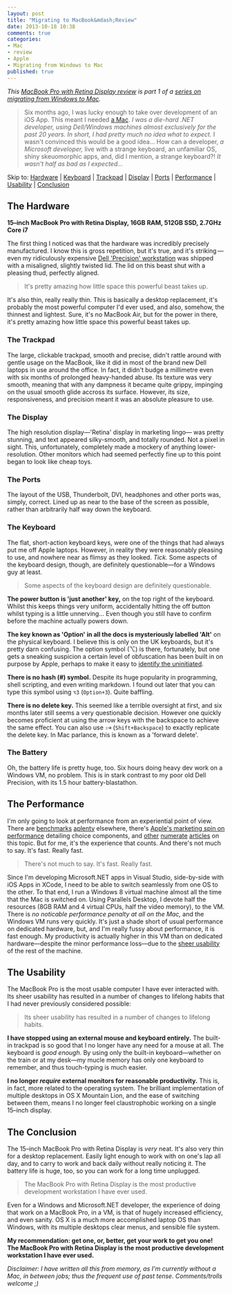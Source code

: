 ```yaml
---
layout: post
title: "Migrating to MacBook&mdash;Review"
date: 2013-10-18 10:38
comments: true
categories:
- Mac
- review
- Apple
- Migrating from Windows to Mac
published: true
---
```


_This [MacBook Pro with Retina Display review]() is part 1 of a [series on migrating from Windows to Mac](/blog/series#migrating-from-windows-to-mac)._ 

> Six months ago, I was lucky enough to take over development of an iOS App. This meant I needed [a Mac](http://www.apple.com/macbook-pro/). _I was a die-hard .NET developer, using Dell/Windows machines almost exclusively for the past 20 years. In short, I had pretty much no idea what to expect._ I wasn't convinced this would be a good idea... How can a developer, _a Microsoft developer,_ live with a strange keyboard, an unfamiliar OS, shiny skeuomorphic apps, and, did I mention, a strange keyboard?! _It wasn't half as bad as I expected..._

Skip to:
[Hardware](#hardware)
| [Keyboard](#keyboard)
| [Trackpad](#trackpad)
| [Display](#display)
| [Ports](#ports)
| [Performance](#performance)
| [Usability](#usability)
| [Conclusion](#conclusion)






## <a id="hardware"></a> <i class="icon-laptop"></i> The Hardware ##
**15&ndash;inch MacBook Pro with Retina Display, 16GB RAM, 512GB SSD, 2.7GHz Core i7**

The first thing I noticed was that the hardware was incredibly precisely manufactured. I know this is gross repetition, but it's true, and it's striking&thinsp;&mdash;&thinsp;even my ridiculously expensive [Dell 'Precision' workstation](http://www.dell.com/us/business/p/precision-m6500/pd) was shipped with a misaligned, slightly twisted lid. The lid on this beast shut with a pleasing thud, perfectly aligned.

> It's pretty amazing how little space this powerful beast takes up.

It's also thin, really really thin. This is basically a desktop replacement, it's probably the most powerful computer I'd ever used, and also, somehow, the thinnest and lightest. Sure, it's no MacBook Air, but for the power in there, it's pretty amazing how little space this powerful beast takes up.


### <a id="trackpad"></a> <i class="icon-hand-up"></i> The Trackpad
The large, clickable trackpad, smooth and precise, didn't rattle around with gentle usage on the MacBook, like it did in most of the brand new Dell laptops in use around the office. In fact, it didn't budge a millimetre even with six months of prolonged heavy-handed abuse. Its texture was very smooth, meaning that with any dampness it became quite grippy, impinging on the usual smooth glide accross its surface. However, its size, responsiveness, and precision meant it was an absolute pleasure to use.



### <a id="display"></a> <i class="icon-desktop"></i> The Display
The high resolution display&mdash;'Retina' display in marketing lingo&mdash; was pretty stunning, and text appeared silky-smooth, and totally rounded. Not a pixel in sight. This, unfortunately, completely made a mockery of anything lower-resolution. Other monitors which had seemed perfectly fine up to this point began to look like cheap toys.



### <a id="ports"></a> <i class="icon-headphones"></i> <i class="icon-hdd"></i> <i class="icon-gamepad"></i> <i class="icon-print"></i> <i class="icon-printer"></i> The Ports
The layout of the USB, Thunderbolt, DVI, headphones and other ports was, simply, correct. Lined up as near to the base of the screen as possible, rather than arbitrarily half way down the keyboard.



### <a id="keyboard"></a> <i class="icon-keyboard"></i> The Keyboard

The flat, short-action keyboard keys, were one of the things that had always put me off Apple laptops. However, in reality they were reasonably pleasing to use, and nowhere near as flimsy as they looked. _Tick._ Some aspects of the keyboard design, though, are definitely questionable&mdash;for a Windows guy at least.

> Some aspects of the keyboard design are definitely questionable.

**The power button <i class="icon-off"></i> is 'just another' key,** on the top right of the keyboard. Whilst this keeps things very uniform, accidentally hitting the off button whilst typing is a little unnerving... Even though you still have to confirm before the machine actually powers down.

**The key known as 'Option' in all the docs is mysteriously labelled 'Alt'** on the physical keyboard. I believe this is only on the UK keyboards, but it's pretty darn confusing. The option symbol (⌥) is there, fortunately, but one gets a sneaking suspicion a certain level of obfuscation has been built in on purpose by Apple, perhaps to make it easy to [identify the uninitiated](http://en.wikipedia.org/wiki/Criticism_of_Apple_Inc.#Comparison_with_a_cult.2Freligion).

**There is no hash (#) symbol.** Despite its huge popularity in programming, shell scripting, and even writing markdown. I found out later that you can type this symbol using `⌥3` (`Option+3`). Quite baffling.

**There is no delete key.** This seemed like a terrible oversight at first, and six months later still seems a very questionable decision. However one quickly becomes proficient at using the arrow keys with the backspace to achieve the same effect. You can also use `⇧⌫` (`Shift+Backspace`) to exactly replicate the delete key. In Mac parlance, this is known as a 'forward delete'.



### <i class="icon-bolt"></i> The Battery

Oh, the battery life is pretty huge, too. Six hours doing heavy dev work on a Windows VM, no problem. This is in stark contrast to my poor old Dell Precision, with its 1.5 hour battery-blastathon.






## <a id="performance"></a> <i class="icon-forward"></i> The Performance

I'm only going to look at performance from an experiential point of view. There are
[benchmarks](http://www.primatelabs.com/blog/2013/02/retina-macbook-pro-benchmarks/)
[aplenty](http://www.maclife.com/article/features/benchmarking_macbook_pro_retina_display)
elsewhere, there's
[Apple's marketing spin on performance](http://www.apple.com/uk/macbook-pro/performance/)
detailing choice components, and
[other](http://www.notebookreview.com/default.asp?newsID=6495&p=2)
[numerate](http://www.everymac.com/systems/apple/macbook_pro/macbook-pro-retina-display-faq/macbook-pro-retina-display-early-2013-performance-benchmarks.html)
[articles](http://www.slashgear.com/retina-macbook-pro-benchmarks-show-minor-improvements-23270820/)
on this topic. But for me, it's the experience that counts. And there's not much to say. It's fast. Really fast.

> There's not much to say. It's fast. Really fast.

Since I'm developing Microsoft.NET apps in Visual Studio, side-by-side with iOS Apps in XCode, I need to be able to switch seamlessly from one OS to the other. To that end, I run a Windows 8 virtual machine almost all the time that the Mac is switched on. Using Parallels Desktop, I devote half the resources (8GB RAM and 4 virtual CPUs, half the video memory), to the VM. There is _no noticable performance penalty at all on the Mac,_ and the Windows VM runs very quickly. It's just a shade short of usual performance on dedicated hardware, but, and I'm really fussy about performance, it is fast enough. My productivity is actually higher in this VM than on dedicated hardware&mdash;despite the minor performance loss&mdash;due to the [sheer usability](#usability) of the rest of the machine.




## <a id="usability"></a> <i class="icon-info-sign"></i> The Usability

The MacBook Pro is the most usable computer I have ever interacted with. Its sheer usability has resulted in a number of changes to lifelong habits that I had never previously considered possible:

> Its sheer usability has resulted in a number of changes to lifelong habits.

**I have stopped using an external mouse and keyboard entirely.** The built-in trackpad is so good that I no longer have any need for a mouse at all. The keyboard is _good enough._ By using only the built-in keyboard&mdash;whether on the train or at my desk&mdash;my mucle memory has only one keyboard to remember, and thus touch-typing is much easier.

**I no longer _require_ external monitors for reasonable productivity.** This is, in fact, more related to the operating system. The brilliant implementation of multiple desktops in OS X Mountain Lion, and the ease of switching between them, means I no longer feel claustrophobic working on a single 15&ndash;inch display.






## <a id="conclusion"></a> <i class="icon-thumbs-up"></i> The Conclusion
The 15&ndash;inch MacBook Pro with Retina Display is _very_ neat. It's also very thin for a desktop replacement. Easily light enough to work with on one's lap all day, and to carry to work and back daily without really noticing it. The battery life is huge, too, so you can work for a long time unplugged.

> The MacBook Pro with Retina Display is the most productive development workstation I have ever used.

Even for a Windows and Microsoft.NET developer, the experience of doing that work on a MacBook Pro, in a VM, is that of hugely increased efficiency, and even sanity. OS X is a much more accomplished laptop OS than Windows, with its multiple desktops clear menus, and sensible file system.

**My recommendation: get one, or, better, get your work to get you one! The MacBook Pro with Retina Display is the most productive development workstation I have ever used.**

_Disclaimer: I have written all this from memory, as I'm currently without a Mac, in between jobs; thus the frequent use of past tense. Comments/trolls welcome ;)_